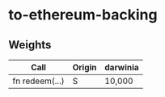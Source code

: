 # to-ethereum-backing

## Weights

| Call           | Origin | darwinia |
| -------------- | ------ | -------- |
| fn redeem(...) | S      | 10,000   |
